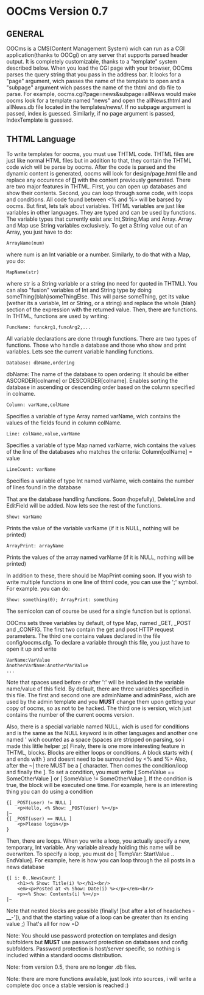 OOCms Version 0.7
=================

GENERAL
-------
OOCms is a CMS(Content Management System) wich can run as a CGI application(thanks to OOCgi) on any server that supports parsed header output. It is completely customizable, 
thanks to a "template" system described below. When you load the CGI page with your browser, OOCms parses the query string that you pass in the address bar. It looks for a "page" 
argument, wich passes the name of the template to open and a "subpage" argument wich passes the name of the thtml and db file to parse. For example, oocms.cgi?page=news&subpage=allNews 
would make oocms look for a template named "news" and open the allNews.thtml and allNews.db file located in the templates/news/. If no subpage argument is passed, index is guessed. 
Similarly, if no page argument is passed, IndexTemplate is guessed.

THTML Language
---------------
To write templates for oocms, you must use THTML code.
THTML files are just like normal HTML files but in addition to that, they contain the THTML code wich will be parse by oocms.
After the code is parsed and the dynamic content is generated, oocms will look for design/page.html file and replace any occurence of __[]__ with the content previously generated.
There are two major features in THTML. First, you can open up databases and show their contents. Second, you can loop through some code, with loops and conditions.
All code found between <% and %> will be barsed by oocms. But first, lets talk about variables. THTML variables are just like variables in other languages. They are typed and can be
used by functions. The variable types that currently exist are: Int,String,Map and Array. Array and Map use String variables exclusively. To get a String value out of an Array, you just
have to do:
    
    ArrayName(num)
    
where num is an Int variable or a number. Similarly, to do that with a Map, you do:

    MapName(str)

where str is a String variable or a string (no need for quoted in THTML). You can also "fusion" variables of Int and String type by doing someThing{blah}someThingElse. This will parse 
someThing, get its value (wether its a variable, Int or String, or a string) and replace the whole {blah} section of the expression with the returned value.
Then, there are functions. In THTML, functions are used by writing:

    FuncName: funcArg1,funcArg2,...
    
All variable declarations are done through functions. There are two types of functions. Those who handle a database and those who show and print variables.
Lets see the current variable handling functions.

    Database: dbName,ordering
dbName: The name of the database to open
ordering: It should be either ASCORDER[colname] or DESCORDER[colname]. Enables sorting the database in ascending or descending order based on the column specified in colname.

    Column: varName,colName
Specifies a variable of type Array named varName, wich contains the values of the fields found in column colName.

    Line: colName,value,varName
Specifies a variable of type Map named varName, wich contains the values of the line of the databases who matches the criteria: Column[colName] = value

    
    LineCount: varName
Specifies a variable of type Int named varName, wich contains the number of lines found in the database

That are the database handling functions. Soon (hopefully), DeleteLine and EditField will be added.
Now lets see the rest of the functions.

    Show: varName
Prints the value of the variable varName (if it is NULL, nothing will be printed)

    ArrayPrint: arrayName
Prints the values of the array named varName (if it is NULL, nothing will be printed)

In addition to these, there should be MapPrint coming soon.
If you wish to write multiple functions in one line of thtml code, you can use the ';' symbol. For example. you can do:

    Show: something(0); ArrayPrint: something
    
The semicolon can of course be used for a single function but is optional.

OOCms sets three variables by default, of type Map, named _GET, _POST and _CONFIG. The first two contain the get and post HTTP request parameters.
The third one contains values declared in the file config/oocms.cfg. To declare a variable through this file, you just have to open it up and write
    
    VarName:VarValue
    AnotherVarName:AnotherVarValue
    ...
    
Note that spaces used before or after ':' will be included in the variable name/value of this field.
By default, there are three variables specified in this file. The first and second one are adminName and adminPass, wich are used by the admin template and
you __MUST__ change them upon getting your copy of oocms, so as not to be hacked. The third one is version, wich just contains the number of the current oocms
version.

Also, there is a special variable named NULL, wich is used for conditions and is the same as the NULL keyword is in other languages and another one named '
wich counted as a space (spaces are stripped on parsing, so i made this little helper ;p)
Finaly, there is one more interesting feature in THTML, blocks.
Blocks are either loops or conditions.
A block starts with { and ends with } and doesnt need to be surrounded by <% and %>
Also, after the ~| there MUST be a [ character. Then comes the condition/loop and finally the ]. To set a condition, you must write
[ SomeValue == SomeOtherValue ] or [ SomeValue != SomeOtherValue ]. If the condition is true, the block will be executed one time. For example, here
is an interesting thing you can do using a condition

    {[ _POST(user) != NULL ]
        <p>Hello, <% Show: _POST(user) %></p>
    |~
    {[ _POST(user) == NULL ]
        <p>Please login</p>
    }

Then, there are loops. When you write a loop, you actually specify a new, temporary, Int variable. Any variable already holding this name will be overwriten.
To specify a loop, you must do [ TempVar: StartValue .. EndValue]. For example, here is how you can loop through the all posts in a news database

    {[ i: 0..NewsCount ]
        <h1><% Show: Title(i) %></h1><br/>
        <em><p>Posted at <% Show: Date(i) %></p></em><br/>
        <p><% Show: Contents(i) %></p>
    |~

Note that nested blocks are possible (finally! [but after a lot of headaches -__-']), and that the starting value of a loop can be greater than its ending value ;)
That's all for now =D

Note: You should use password protection on templates and design subfolders but __MUST__ use password protection on databases and config subfolders. Password protection
is host/server specific, so nothing is included within a standard oocms distribution.

Note: from version 0.5, there are no longer .db files.

Note: there are more functions available, just look into sources, i will write a complete doc once a stable version is reached :)
